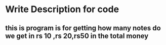 
# Write Description for code
## this is program is for getting how many notes do we get in rs 10 ,rs 20,rs50 in the total money